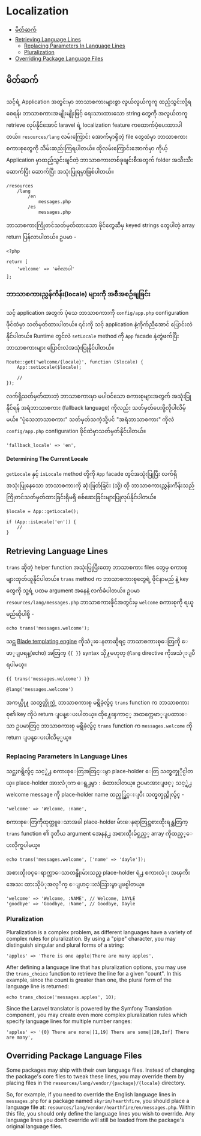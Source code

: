 # Localization

- [မိတ်ဆက်](#introduction)
- [Retrieving Language Lines](#retrieving-language-lines)
    - [Replacing Parameters In Language Lines](#replacing-parameters-in-language-lines)
    - [Pluralization](#pluralization)
- [Overriding Package Language Files](#overriding-package-language-files)

<a name="introduction"></a>
## မိတ်ဆက်

သင့်ရဲ့ Application အတွင်းမှာ ဘာသာစကားများစွာ လွယ်လွယ်ကူကူ ထည့်သွင်းလို့ရစေရန်၊ ဘာသာစကားအမျိုးမျိုးဖြင့် ရေးသားထားသော string တွေကို အလွယ်တကူ retrieve လုပ်နိုင်အောင် laravel ရဲ့ localization feature ကထောက်ပံ့ပေးထားပါတယ်။ `resources/lang` လမ်းကြောင်း အောက်မှာရှိတဲ့ file တွေထဲမှာ ဘာသာစကား စကားစုတွေကို သိမ်းဆည်းကြရပါတယ်။ ထိုလမ်းကြောင်းအောက်မှာ ကိုယ့် Application မှာထည့်သွင်းချင်တဲ့ ဘာသာစကားတစ်ခုချင်းစီအတွက် folder အသီးသီးဆောက်ပြီး ဆောက်ပြီး အသုံးပြုရမှာဖြစ်ပါတယ်။

    /resources
        /lang
            /en
                messages.php
            /es
                messages.php

ဘာသာစကားကြိုတင်သတ်မှတ်ထားသော ဖိုင်တွေဆီမှ keyed strings တွေပါတဲ့ array return ပြန်လာပါတယ်။ ဥပမာ -

    <?php

    return [
        'welcome' => 'မင်္ဂလာပါ'
    ];

### ဘာသာစကားညွှန်ကိန်း(locale) များကို အစီအစဉ်ချခြင်း

သင့် application အတွက် ပုံသေ ဘာသာစကားကို `config/app.php` configuration ဖိုင်ထဲမှာ သတ်မှတ်ထားပါတယ်။ ၎င်းကို သင့် application နဲ့ကိုက်ညီအောင် ပြောင်းလဲနိုင်ပါတယ်။ Runtime တွင်လဲ `setLocale` method ကို `App` facade နဲ့တွဲဖက်ပြီး ဘာသာစကားများ ပြောင်းလဲအသုံးပြုနိုင်ပါတယ်။

    Route::get('welcome/{locale}', function ($locale) {
        App::setLocale($locale);

        //
    });

လက်ရှိသတ်မှတ်ထားတဲ့ ဘာသာစကားမှာ မပါဝင်သော စကားစုများအတွက် အသုံးပြုနိုင်ရန် အရံဘာသာစကား (fallback language) ကိုလည်း သတ်မှတ်ပေးဖို့လိုပါလိမ့်မယ်။ "ပုံသေဘာသာစကား" သတ်မှတ်သကဲ့သို့ပင် "အရံဘာသာစကား" ကိုလဲ `config/app.php` configuration ဖိုင်ထဲမှာသတ်မှတ်နိုင်ပါတယ်။

    'fallback_locale' => 'en',

#### Determining The Current Locale

`getLocale` နှင့် `isLocale` method တို့ကို `App` facade တွင်အသုံးပြုပြီး လက်ရှိအသုံးပြုနေသော ဘာသာစကားကို ဆုံးဖြတ်ခြင်း (သို့) ထို ဘာသာစကားညွှန်းကိန်းသည် ကြိုတင်သတ်မှတ်ထားခြင်းရှိမရှိ စစ်ဆေးခြင်းများပြုလုပ်နိုင်ပါတယ်။

    $locale = App::getLocale();

    if (App::isLocale('en')) {
        //
    }

<a name="retrieving-language-lines"></a>
## Retrieving Language Lines

`trans` ဆိုတဲ့ helper function အသုံးပြုပြီးတော့ ဘာသာစကား files တွေမှ စကားစုများထုတ်ယူနိုင်ပါတယ်။ `trans` method က ဘာသာစကားစုတွေရဲ့ ဖိုင်နာမည် နဲ့ key တွေကို သူ့ရဲ့ ပထမ argument အနေနဲ့ လက်ခံပါတယ်။ ဥပမာ `resources/lang/messages.php` ဘာသာစကားဖိုင်အတွင်းမှ `welcome` စကားစုကို ရယူမည်ဆိုပါစို့ -

    echo trans('messages.welcome');

သင္က [Blade templating engine](/docs/{{version}}/blade) ကိုသံုးေနတာဆိုရင္ ဘာသာစကားစုေတြကို ေဖာ္ျပရန္(echo) အတြက္  `{{ }}` syntax သို႔မဟုတ္ `@lang` directive ကိုအသံုးျပဳရပါမယ္။

    {{ trans('messages.welcome') }}

    @lang('messages.welcome')

အကယ္လို႔ သတ္မွတ္လိုက္တဲ့ ဘာသာစကားစု မရွိခဲ့လ်ွင္ `trans` function က ဘာသာစကားစု၏ key ကိုပဲ return ျပန္ေပးပါတယ္။ ထို႔ေၾကာင့္ အထက္ကေဖာ္ျပထားေသာ ဥပမာတြင္ ဘာသာစကားစု မရွိခဲ့လ်ွင္ `trans` function က `messages.welcome` ကို return ျပန္ေပးပါလိမ့္မယ္။

<a name="replacing-parameters-in-language-lines"></a>
### Replacing Parameters In Language Lines

သင္ဆႏၵရွိလွ်င္ သင့္ရဲ႕ စကားစုေတြအတြင္းမွာ place-holder ေတြ သတ္မွတ္နုိုင္ပါတယ္။ place-holder အားလံုးက ေရွ႕မွာ `:` ခံထားပါတယ္။ ဥပမာအားျဖင့္ သင့္ရဲ႕ welcome message ကို place-holder name ထည့္သြင္းျပီး သတ္မွတ္မည္ဆိုလ်ွင္ - 

    'welcome' => 'Welcome, :name',

စကားစုေတြကိုထုတ္ယူေသာအခါ place-holder မ်ားေနရာတြင္အစားထိုးရန္အတြက္ `trans` function ၏ ဒုတိယ argument အေနနဲ႕ အစားထိုးခ်င္သည့္ array ကိုထည့္ေပးလိုက္ရပါမယ္။

    echo trans('messages.welcome', ['name' => 'dayle']);

အစားထိုး၀င္ေရာက္လာေသာတန္ဖိုးမ်ားသည္ place-holder ရဲ႕ စကားလံုး အၾကီးအေသး ထားသိုပံုအလုိက္ ေျပာင္းလဲသြားမွာျဖစ္ပါတယ္။

    'welcome' => 'Welcome, :NAME', // Welcome, DAYLE
    'goodbye' => 'Goodbye, :Name', // Goodbye, Dayle


<a name="pluralization"></a>
### Pluralization

Pluralization is a complex problem, as different languages have a variety of complex rules for pluralization. By using a "pipe" character, you may distinguish singular and plural forms of a string:

    'apples' => 'There is one apple|There are many apples',

After defining a language line that has pluralization options, you may use the `trans_choice` function to retrieve the line for a given "count". In this example, since the count is greater than one, the plural form of the language line is returned:

    echo trans_choice('messages.apples', 10);

Since the Laravel translator is powered by the Symfony Translation component, you may create even more complex pluralization rules which specify language lines for multiple number ranges:

    'apples' => '{0} There are none|[1,19] There are some|[20,Inf] There are many',

<a name="overriding-package-language-files"></a>
## Overriding Package Language Files

Some packages may ship with their own language files. Instead of changing the package's core files to tweak these lines, you may override them by placing files in the `resources/lang/vendor/{package}/{locale}` directory.

So, for example, if you need to override the English language lines in `messages.php` for a package named `skyrim/hearthfire`, you should place a language file at: `resources/lang/vendor/hearthfire/en/messages.php`. Within this file, you should only define the language lines you wish to override. Any language lines you don't override will still be loaded from the package's original language files.
